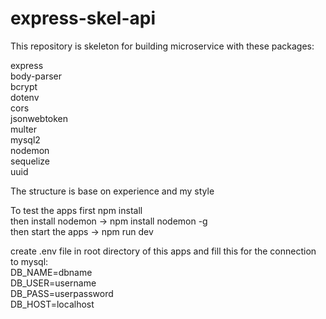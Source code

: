 # express-skel-api
This repository is skeleton for building microservice with these packages:  
  
express  
body-parser  
bcrypt  
dotenv  
cors  
jsonwebtoken  
multer  
mysql2  
nodemon  
sequelize  
uuid  
  
The structure is base on experience and my style  

To test the apps first npm install  
then install nodemon -> npm install nodemon -g  
then start the apps -> npm run dev  
  
create .env file in root directory of this apps and fill this for the connection to mysql:  
DB_NAME=dbname  
DB_USER=username  
DB_PASS=userpassword  
DB_HOST=localhost  
